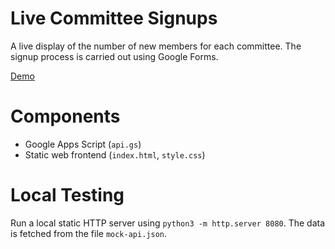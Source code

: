 # Live Committee Signups
A live display of the number of new members for each committee.
The signup process is carried out using Google Forms.

[Demo](https://rawcdn.githack.com/StudieverenigingSTORM/live-committee-signups/585b88ade035cce42c0741eb86028c67ebad214c/index.html)

# Components
* Google Apps Script (`api.gs`)
* Static web frontend (`index.html`, `style.css`)

# Local Testing  
Run a local static HTTP server using `python3 -m http.server 8080`.
The data is fetched from the file `mock-api.json`.
